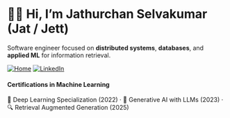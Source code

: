 # 👋🏽 Hi, I’m Jathurchan Selvakumar (Jat / Jett)

Software engineer focused on **distributed systems**, **databases**, and **applied ML** for information retrieval.

[![Home](https://img.shields.io/badge/Website-jat.work-5283ec?style=for-the-badge)](https://jat.work)
[![LinkedIn](https://img.shields.io/badge/LinkedIn-jathurchan-blue?style=for-the-badge)](https://linkedin.com/in/jathurchan)

#### Certifications in Machine Learning
🧠 Deep Learning Specialization (2022) · 🤖 Generative AI with LLMs (2023) · 🔍 Retrieval Augmented Generation (2025)
